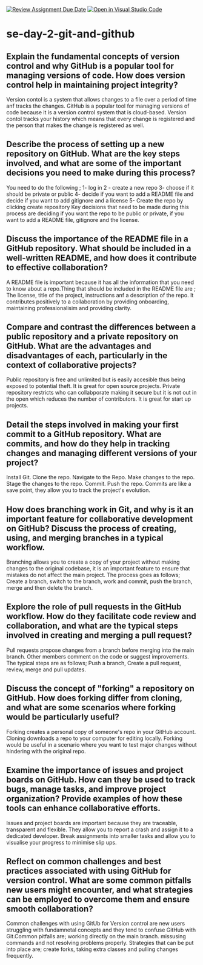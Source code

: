 [![Review Assignment Due Date](https://classroom.github.com/assets/deadline-readme-button-22041afd0340ce965d47ae6ef1cefeee28c7c493a6346c4f15d667ab976d596c.svg)](https://classroom.github.com/a/8wgCKhpZ)
[![Open in Visual Studio Code](https://classroom.github.com/assets/open-in-vscode-2e0aaae1b6195c2367325f4f02e2d04e9abb55f0b24a779b69b11b9e10269abc.svg)](https://classroom.github.com/online_ide?assignment_repo_id=18958328&assignment_repo_type=AssignmentRepo)
# se-day-2-git-and-github
## Explain the fundamental concepts of version control and why GitHub is a popular tool for managing versions of code. How does version control help in maintaining project integrity?
Version contol is a system that allows changes to a file over a period of time anf tracks the changes. GitHub is a popular tool for managing versions of code because it is a version control system that is cloud-based. Version contol tracks your history which means that every change is registered and the person that makes the change is registered as well. 
## Describe the process of setting up a new repository on GitHub. What are the key steps involved, and what are some of the important decisions you need to make during this process?
You need to do the following ; 
1- log in 
2 - create a new repo
3- choose if it should be private or public 
4- decide if you want to add a README file and decide if you want to add gitignore and a license 
5- Create the repo by clicking create repository
Key decisions that need to be made during this process are deciding if you want the repo to be public or private, if you want to add a README file, gitignore and the license. 
## Discuss the importance of the README file in a GitHub repository. What should be included in a well-written README, and how does it contribute to effective collaboration?
A README file is important because it has all the information that you need to know about a repo.Thing that should be included in the README file are ; The license, title of the project, instructions anf a description of the repo. It contributes positively to a collaboration by providing onboarding, maintaining professionalisim and providing clarity.
## Compare and contrast the differences between a public repository and a private repository on GitHub. What are the advantages and disadvantages of each, particularly in the context of collaborative projects?
Public repository is free and unlimited but is easily accesible thus being exposed to potential theft. It is great for open source projects. Private repository restricts who can collabporate making it secure but it is not out in the open which reduces the number of contributors. It is great for start up projects.
## Detail the steps involved in making your first commit to a GitHub repository. What are commits, and how do they help in tracking changes and managing different versions of your project?
Install Git. Clone the repo. Navigate to the Repo. Make changes to the repo. Stage the changes to the repo. Commit. Push the repo. Commits are like a save point, they allow you to track the project's evolution. 

## How does branching work in Git, and why is it an important feature for collaborative development on GitHub? Discuss the process of creating, using, and merging branches in a typical workflow.
Branching allows you to create a copy of your project without making changes to the original codebase, it is an important feature to ensure that mistakes do not affect the main project. The process goes as follows; Create a branch, switch to the branch, work and commit, push the branch, merge and then delete the branch. 
## Explore the role of pull requests in the GitHub workflow. How do they facilitate code review and collaboration, and what are the typical steps involved in creating and merging a pull request?
Pull requests propose changes from a branch before merging into the main branch. Other members comment on the code or suggest improvements. The typical steps are as follows; Push a branch, Create a pull request, review, merge and pull updates. 
## Discuss the concept of "forking" a repository on GitHub. How does forking differ from cloning, and what are some scenarios where forking would be particularly useful?
Forking creates a personal copy of someone's repo in your GitHub account. Cloning downloads a repo to your computer for editing locally. Forking would be useful in a scenario where you want to test major changes without hindering with the original repo.  
## Examine the importance of issues and project boards on GitHub. How can they be used to track bugs, manage tasks, and improve project organization? Provide examples of how these tools can enhance collaborative efforts.
Issues and project boards are important because they are traceable, transparent and flexible. They allow you to report a crash and assign it to a dedicated developer. Break assignments into smaller tasks and allow you to visualise your progress to minimise slip ups. 
## Reflect on common challenges and best practices associated with using GitHub for version control. What are some common pitfalls new users might encounter, and what strategies can be employed to overcome them and ensure smooth collaboration?
Common challenges with using GitUb for Version control are new users struggling with fundamnetal concepts and they tend to confuse GitHub with Git.Common pitfalls are; working directly on the main branch. missusing commands and not resolving problems properly. Strategies that can be put into place are; create forks, taking extra classes and  pulling changes frequently. 